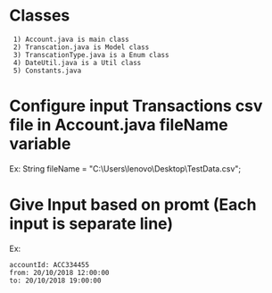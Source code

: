 # Classes
```
 1) Account.java is main class
 2) Transcation.java is Model class
 3) TranscationType.java is a Enum class
 4) DateUtil.java is a Util class
 5) Constants.java 
```

# Configure input Transactions csv file in Account.java fileName variable
Ex:   String fileName = "C:\\Users\\lenovo\\Desktop\\TestData.csv";

# Give Input based on promt (Each input is separate line)

Ex:
```
accountId: ACC334455
from: 20/10/2018 12:00:00
to: 20/10/2018 19:00:00 
```
